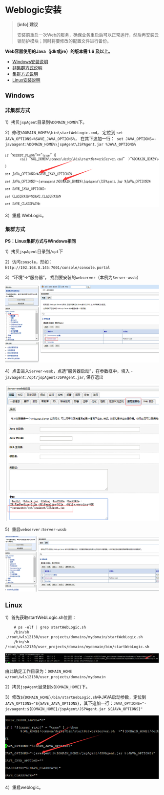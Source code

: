 # Weblogic安装
>**[info] 建议**
>
>安装前重启一次Web的服务，确保业务重启后可以正常运行，然后再安装云锁防护模块；同时将要修改的配置文件进行备份。

**Web容器使用的Java（jdk或jre）的版本需 1.6 及以上。**

- [Windows安装说明](#windows)
 - [非集群方式说明](#非集群方式)
 - [集群方式说明](#集群方式)
- [Linux安装说明](#linux)

## Windows

### 非集群方式

1）拷贝`jspAgent`目录到`%DOMAIN_HOME%`下。

2）修改`%DOMAIN_HOME%\bin\startWebLogic.cmd`， 定位到
`set JAVA_OPTIONS=%SAVE_JAVA_OPTIONS%`， 在其下追加一行：`
set JAVA_OPTIONS=-javaagent:%DOMAIN_HOME%\jspAgent\JSPAgent.jar %JAVA_OPTIONS%`

![](/assets/WeblogicW01.png)

3）重启 WebLogic。

### 集群方式

**PS：Linux集群方式与Windows相同**

1）拷贝`jspAgent`目录到`/opt`下

2）访问`console`，形如：
`http://192.168.8.145:7001/console/console.portal`

3）“环境”->“服务器”， 找到要安装的`webserver`（本例为`Server-wssb`）

![](/assets/WeblogicW02.png)

4）点击进入`Server-wssb`，点选“服务器启动”，在参数框中，填入
`-javaagent:/opt/jspAgent/JSPAgent.jar`, 保存退出

![](/assets/WeblogicW03.png)

5）重启`webserver:Server-wssb`

![](/assets/WeblogicW04.png)

## Linux

1）首先获取startWebLogic.sh位置：
```
    # ps -elf | grep startWebLogic.sh
    /bin/sh ./root/wls12130/user_projects/domains/mydomain/startWebLogic.sh
    /bin/sh /root/wls12130/user_projects/domains/mydomain/bin/startWebLogic.sh
```
![](/assets/WeblogicL01.png)

由此确定工作目录为：`DOMAIN_HOME =/root/wls12130/user_projects/domains/mydomain`

2）拷贝`jspAgent`目录到`${DOMAIN_HOME}`下。

3）修改`${DOMAIN_HOME}/bin/startWebLogic.sh`中JAVA启动参数，定位到 `JAVA_OPTIONS="${SAVE_JAVA_OPTIONS}`，其下追加一行：`JAVA_OPTIONS="-javaagent:${DOMAIN_HOME}/jspAgent/JSPAgent.jar ${JAVA_OPTIONS}"`

![](/assets/WeblogicL02.png)

4）重启weblogic。




